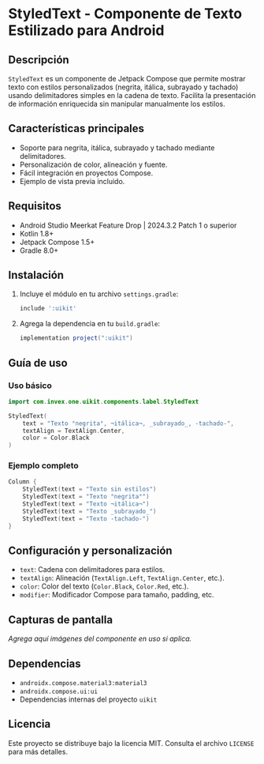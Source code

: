 # StyledText - Componente de Texto Estilizado para Android

## Descripción

`StyledText` es un componente de Jetpack Compose que permite mostrar texto con estilos personalizados (negrita, itálica, subrayado y tachado) usando delimitadores simples en la cadena de texto. Facilita la presentación de información enriquecida sin manipular manualmente los estilos.

## Características principales

- Soporte para negrita, itálica, subrayado y tachado mediante delimitadores.
- Personalización de color, alineación y fuente.
- Fácil integración en proyectos Compose.
- Ejemplo de vista previa incluido.

## Requisitos

- Android Studio Meerkat Feature Drop | 2024.3.2 Patch 1 o superior
- Kotlin 1.8+
- Jetpack Compose 1.5+
- Gradle 8.0+

## Instalación

1. Incluye el módulo en tu archivo `settings.gradle`:
    ```groovy
    include ':uikit'
    ```
2. Agrega la dependencia en tu `build.gradle`:
    ```groovy
    implementation project(":uikit")
    ```

## Guía de uso

### Uso básico

```kotlin
import com.invex.one.uikit.components.label.StyledText

StyledText(
    text = "Texto °negrita°, ¬itálica¬, _subrayado_, -tachado-",
    textAlign = TextAlign.Center,
    color = Color.Black
)
```

### Ejemplo completo

```kotlin
Column {
    StyledText(text = "Texto sin estilos")
    StyledText(text = "Texto °negrita°")
    StyledText(text = "Texto ¬itálica¬")
    StyledText(text = "Texto _subrayado_")
    StyledText(text = "Texto -tachado-")
}
```

## Configuración y personalización

- `text`: Cadena con delimitadores para estilos.
- `textAlign`: Alineación (`TextAlign.Left`, `TextAlign.Center`, etc.).
- `color`: Color del texto (`Color.Black`, `Color.Red`, etc.).
- `modifier`: Modificador Compose para tamaño, padding, etc.

## Capturas de pantalla

_Agrega aquí imágenes del componente en uso si aplica._

## Dependencias

- `androidx.compose.material3:material3`
- `androidx.compose.ui:ui`
- Dependencias internas del proyecto `uikit`

## Licencia

Este proyecto se distribuye bajo la licencia MIT. Consulta el archivo `LICENSE` para más detalles.


